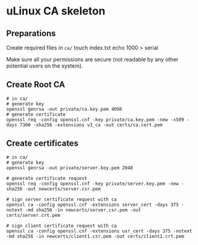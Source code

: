 # uLinux CA skeleton

## Preparations
Create required files in `ca/`
    touch index.txt
    echo 1000 > serial

Make sure all your permissions are secure (not readable by any other potential users on the system).

## Create Root CA
    # in ca/
    # generate key
    openssl genrsa -out private/ca.key.pem 4096
    # generate certificate
    openssl req -config openssl.cnf -key private/ca.key.pem -new -x509 -days 7300 -sha256 -extensions v3_ca -out certs/ca.cert.pem

## Create certificates
    # in ca/
    # generate key
    openssl genrsa -out private/server.key.pem 2048

    # generate certificate request
    openssl req -config openssl.cnf -key private/server.key.pem -new -sha256 -out newcerts/server.csr.pem

    # sign server certificate request with ca
    openssl ca -config openssl.cnf -extensions server_cert -days 375 -notext -md sha256 -in newcerts/server.csr.pem -out certs/server.crt.pem

    # sign client certificate request with ca
    openssl ca -config openssl.cnf -extensions usr_cert -days 375 -notext -md sha256 -in newcerts/client1.csr.pem -out certs/client1.crt.pem
